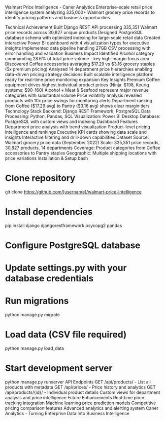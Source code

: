 Walmart Price Intelligence - Caner Analytics
Enterprise-scale retail price intelligence system analyzing 335,000+ Walmart grocery price records to identify pricing patterns and business opportunities.

Technical Achievement
Built Django REST API processing 335,351 Walmart price records across 30,827 unique products
Designed PostgreSQL database schema with optimized indexing for large-scale retail data
Created interactive Power BI dashboard with 4 visualization types for executive insights
Implemented data pipeline handling 27GB CSV processing with error handling and validation
Business Impact
Identified Alcohol category commanding 28.6% of total price volume - key high-margin focus area
Discovered Coffee accessories averaging $17.29 vs $3.16 grocery staples (5x premium pricing)
Analyzed 14 department price hierarchies enabling data-driven pricing strategy decisions
Built scalable intelligence platform ready for real-time price monitoring expansion
Key Insights
Premium Coffee equipment drives highest individual product prices (Ninja: $198, Keurig systems: $90-160)
Alcohol + Meat & Seafood represent major revenue categories with substantial volume
Price volatility analysis revealed products with 10x price swings for monitoring alerts
Department ranking from Coffee ($17.29 avg) to Pantry ($3.16 avg) shows clear margin tiers
Technology Stack
Backend: Django REST Framework, PostgreSQL
Data Processing: Python, Pandas, SQL
Visualization: Power BI Desktop
Database: PostgreSQL with custom views and indexing
Dashboard Features
Department price analysis with trend visualization
Product-level pricing intelligence and rankings
Executive KPI cards showing data scale and insights
Interactive filtering and drill-down capabilities
Dataset
Source: Walmart grocery price data (September 2022)
Scale: 335,351 price records, 30,827 products, 14 departments
Coverage: Product categories from Coffee accessories to Pantry staples
Geographic: Multiple shipping locations with price variations
Installation & Setup
bash
# Clone repository
git clone https://github.com/[username]/walmart-price-intelligence

# Install dependencies
pip install django djangorestframework psycopg2 pandas

# Configure PostgreSQL database
# Update settings.py with your database credentials

# Run migrations
python manage.py migrate

# Load data (CSV file required)
python manage.py load_data

# Start development server
python manage.py runserver
API Endpoints
GET /api/products/ - List all products with metadata
GET /api/prices/ - Price history and analytics
GET /api/products/{id}/ - Individual product details
Custom views for department analysis and price intelligence
Future Enhancements
Real-time price tracking integration
Machine learning price prediction models
Competitive pricing comparison features
Advanced analytics and alerting system
Caner Analytics - Turning Enterprise Data Into Business Intelligence

